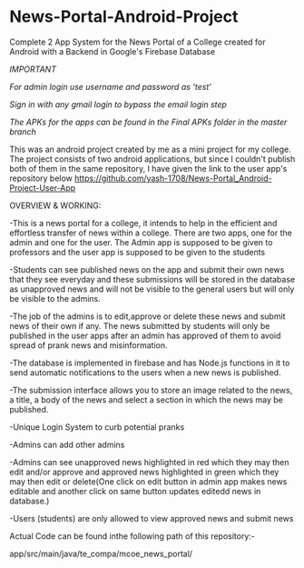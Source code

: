 # News-Portal-Android-Project
Complete 2 App System for the News Portal of a College created for Android with a Backend in Google's Firebase Database

*IMPORTANT*

*For admin login use username and password as 'test'*

*Sign in with any gmail login to bypass the email login step*

*The APKs for the apps can be found in the Final APKs folder in the master branch*

This was an android project created by me as a mini project for my college.
The project consists of two android applications, but since I couldn't publish both of them in the same repository, I have given the link to the user app's repository below
https://github.com/yash-1708/News-Portal_Android-Project-User-App

OVERVIEW & WORKING:

-This is a news portal for a college, it intends to help in the efficient and effortless transfer of news within a college.
 There are two apps, one for the admin and one for the user.
The Admin app is supposed to be given to professors and the user app is supposed to be given to the students

-Students can see published news on the app and submit their own news that they see everyday and these submissions will be stored in the database as unapproved news and will not be visible to the general users but will only be visible to the admins.

-The job of the admins is to edit,approve or delete these news and submit news of their own if any.
The news submitted by students will only be published in the user apps after an admin has approved of them to avoid spread of prank news and misinformation.

-The database is implemented in firebase and has Node.js functions in it to send automatic notifications to the users when a new news is published.

-The submission interface allows you to store an image related to the news, a title, a body of the news and select a section in which the news may be published.

-Unique Login System to curb potential pranks

-Admins can add other admins

-Admins can see unapproved news highlighted in red which they may then edit and/or approve and approved news highlighted in green which they may then edit or delete(One click on edit button in admin app makes news editable and another click on same button updates editedd news in database.)

-Users (students) are only allowed to view approved news and submit news

Actual Code can be found inthe following path of this repository:-

app/src/main/java/te_compa/mcoe_news_portal/
